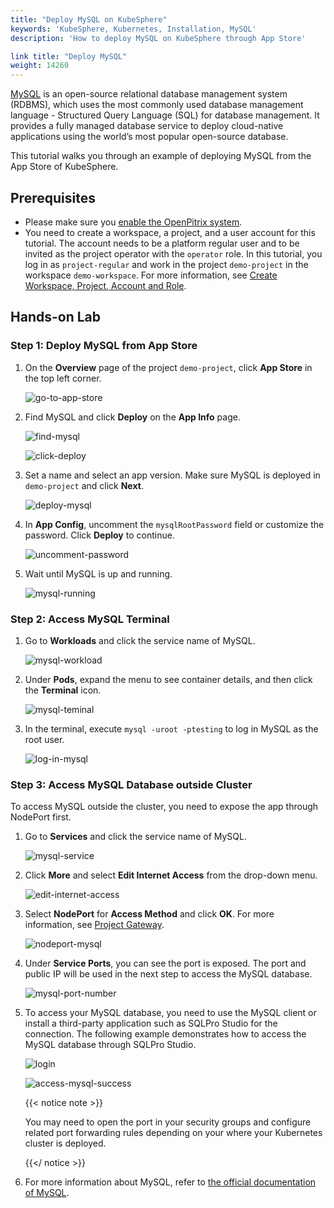 ```yaml
---
title: "Deploy MySQL on KubeSphere"
keywords: 'KubeSphere, Kubernetes, Installation, MySQL'
description: 'How to deploy MySQL on KubeSphere through App Store'

link title: "Deploy MySQL"
weight: 14260
---
```

[MySQL](https://www.mysql.com/) is an open-source relational database management system (RDBMS), which uses the most commonly used database management language - Structured Query Language (SQL) for database management. It provides a fully managed database service to deploy cloud-native applications using the world’s most popular open-source database.

This tutorial walks you through an example of deploying MySQL from the App Store of KubeSphere.

## Prerequisites

- Please make sure you [enable the OpenPitrix system](https://kubesphere.io/docs/pluggable-components/app-store/).
- You need to create a workspace, a project, and a user account for this tutorial. The account needs to be a platform regular user and to be invited as the project operator with the `operator` role. In this tutorial, you log in as `project-regular` and work in the project `demo-project` in the workspace `demo-workspace`. For more information, see [Create Workspace, Project, Account and Role](../../../quick-start/create-workspace-and-project/).

## Hands-on Lab

### Step 1: Deploy MySQL from App Store

1. On the **Overview** page of the project `demo-project`, click **App Store** in the top left corner.

   ![go-to-app-store](/images/docs/appstore/built-in-apps/mysql-app/go-to-app-store.jpg)

2. Find MySQL and click **Deploy** on the **App Info** page.

   ![find-mysql](/images/docs/appstore/built-in-apps/mysql-app/find-mysql.jpg)

   ![click-deploy](/images/docs/appstore/built-in-apps/mysql-app/click-deploy.jpg)

3. Set a name and select an app version. Make sure MySQL is deployed in `demo-project` and click **Next**.

   ![deploy-mysql](/images/docs/appstore/built-in-apps/mysql-app/deploy-mysql.jpg)

4. In **App Config**, uncomment the `mysqlRootPassword` field or customize the password. Click **Deploy** to continue.

   ![uncomment-password](/images/docs/appstore/built-in-apps/mysql-app/uncomment-password.jpg)

5. Wait until MySQL is up and running.

   ![mysql-running](/images/docs/appstore/built-in-apps/mysql-app/mysql-running.jpg)

### Step 2: Access MySQL Terminal

1. Go to **Workloads** and click the service name of MySQL.

   ![mysql-workload](/images/docs/appstore/built-in-apps/mysql-app/mysql-workload.jpg)

2. Under **Pods**, expand the menu to see container details, and then click the **Terminal** icon.

   ![mysql-teminal](/images/docs/appstore/built-in-apps/mysql-app/mysql-teminal.jpg)

3. In the terminal, execute `mysql -uroot -ptesting` to log in MySQL as the root user.

   ![log-in-mysql](/images/docs/appstore/built-in-apps/mysql-app/log-in-mysql.jpg)

### Step 3: Access MySQL Database outside Cluster

To access MySQL outside the cluster, you need to expose the app through NodePort first.

1. Go to **Services** and click the service name of MySQL.

   ![mysql-service](/images/docs/appstore/built-in-apps/mysql-app/mysql-service.jpg)

2. Click **More** and select **Edit Internet Access** from the drop-down menu.

   ![edit-internet-access](/images/docs/appstore/built-in-apps/mysql-app/edit-internet-access.jpg)

3. Select **NodePort** for **Access Method** and click **OK**. For more information, see [Project Gateway](../../../project-administration/project-gateway/).

   ![nodeport-mysql](/images/docs/appstore/built-in-apps/mysql-app/nodeport-mysql.jpg)

4. Under **Service Ports**, you can see the port is exposed. The port and public IP will be used in the next step to access the MySQL database.

   ![mysql-port-number](/images/docs/appstore/built-in-apps/mysql-app/mysql-port-number.jpg)

5. To access your MySQL database, you need to use the MySQL client or install a third-party application such as SQLPro Studio for the connection. The following example demonstrates how to access the MySQL database through SQLPro Studio.

   ![login](/images/docs/appstore/built-in-apps/mysql-app/login.jpg)

   ![access-mysql-success](/images/docs/appstore/built-in-apps/mysql-app/access-mysql-success.jpg)

   {{< notice note >}}

   You may need to open the port in your security groups and configure related port forwarding rules depending on your where your Kubernetes cluster is deployed.

   {{</ notice >}} 

6. For more information about MySQL, refer to [the official documentation of MySQL](https://dev.mysql.com/doc/).

